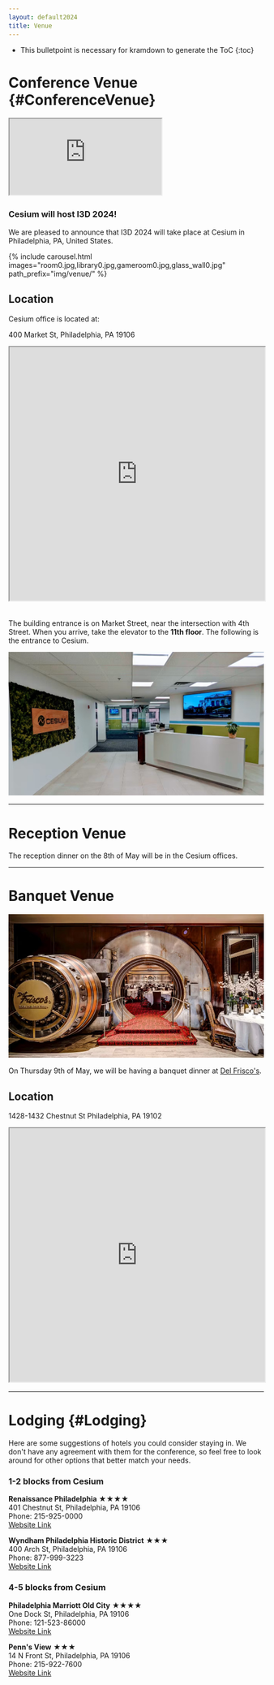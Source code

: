 ```yaml
---
layout: default2024
title: Venue
---
```


* This bulletpoint is necessary for kramdown to generate the ToC
{:toc}

# Conference Venue {#ConferenceVenue}

<div class="flex">
    <div class="youtube-embed">
        <iframe src="https://drive.google.com/file/d/1GNzmEGDfyRHJtiPoPrprkjb4KjGR8INE/preview"></iframe>
    </div>
</div>

### Cesium  will host I3D 2024!

We are pleased to announce that I3D 2024 will take place at Cesium in Philadelphia, PA, United States.

{% include carousel.html images="room0.jpg,library0.jpg,gameroom0.jpg,glass_wall0.jpg" path_prefix="img/venue/" %}


## Location 
Cesium office is located at:

400 Market St, Philadelphia, PA 19106

<div class="flex">
    <iframe style="width:100%;height:500px" src="https://www.google.com/maps/embed?pb=!1m18!1m12!1m3!1d2162.7631658920036!2d-75.14950469155715!3d39.950134825432386!2m3!1f0!2f0!3f0!3m2!1i1024!2i768!4f13.1!3m3!1m2!1s0x89c6c981093646d7%3A0xc117d14670c0778f!2sCesium!5e0!3m2!1sen!2shk!4v1710255557130!5m2!1sen!2shk"  allowfullscreen="" loading="lazy" referrerpolicy="no-referrer-when-downgrade"></iframe>
</div>

\
The building entrance is on Market Street, near the intersection with 4th Street. When you arrive, take the elevator to the **11th floor**.
The following is the entrance to Cesium.

![Entrance to Cesium HQ](img/venue/cesium-entrance.jpg)

<!-- *More details will be provided in the near future* -->

---

# Reception Venue

The reception dinner on the 8th of May will be in the Cesium offices.

---

# Banquet Venue

![Del Frisco's](img/venue/delfriscos.jpg)

On Thursday 9th of May, we will be having a banquet dinner at [Del Frisco's](https://www.delfriscos.com/private-events-philadelphia-pa/).

## Location

1428-1432 Chestnut St
Philadelphia, PA 19102

<div class="flex">
    <iframe src="https://www.google.com/maps/embed?pb=!1m18!1m12!1m3!1d3058.5722649000154!2d-75.1654591!3d39.950956399999995!2m3!1f0!2f0!3f0!3m2!1i1024!2i768!4f13.1!3m3!1m2!1s0x89c6c62fc4813459%3A0x78308acf8d2ef653!2sDel%20Frisco&#39;s%20Double%20Eagle%20Steakhouse!5e0!3m2!1sen!2ses!4v1714678287781!5m2!1sen!2ses" style="width: 100%; height: 500px;" allowfullscreen="" loading="lazy" referrerpolicy="no-referrer-when-downgrade"></iframe>
</div>


---

# Lodging {#Lodging}
Here are some suggestions of hotels you could consider staying in. We don't have any agreement with them for the conference, so feel free to look around for other options that better match your needs.

### 1-2 blocks from Cesium

__Renaissance Philadelphia__ &#9733;&#9733;&#9733;&#9733; \
401 Chestnut St, Philadelphia, PA 19106 \
Phone: 215-925-0000\
[Website Link](https://www.marriott.com/en-us/hotels/phlpr-renaissance-philadelphia-downtown-hotel/overview/)


__Wyndham Philadelphia Historic District__ &#9733;&#9733;&#9733;\
400 Arch St, Philadelphia, PA 19106\
Phone: 877-999-3223\
[Website Link](https://www.wyndhamhotels.com/wyndham/philadelphia-pennsylvania/wyndham-philadelphia-historic-district/overview)


### 4-5 blocks from Cesium

__Philadelphia Marriott Old City__ &#9733;&#9733;&#9733;&#9733;\
One Dock St, Philadelphia, PA 19106\
Phone: 121-523-86000\
[Website Link](https://www.marriott.com/en-us/hotels/phlmo-philadelphia-marriott-old-city/overview/)


__Penn's View__ &#9733;&#9733;&#9733;\
14 N Front St, Philadelphia, PA 19106\
Phone: 215-922-7600\
[Website Link](https://www.pennsviewhotel.com/)





